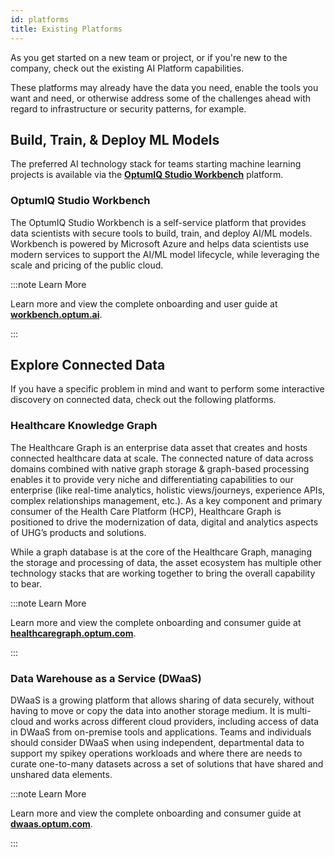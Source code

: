 ```yaml
---
id: platforms
title: Existing Platforms
---
```


As you get started on a new team or project, or if you're new to the company, check out the existing AI Platform capabilities.

These platforms may already have the data you need, enable the tools you want and need, or otherwise address some of the challenges ahead with regard to  infrastructure or security patterns, for example.


## __Build, Train, & Deploy ML Models__

The preferred AI technology stack for teams starting machine learning projects is available via the [**OptumIQ Studio Workbench**](https://workbench.optum.ai) platform.

### OptumIQ Studio Workbench

The OptumIQ Studio Workbench is a self-service platform that provides data scientists with secure tools to build, train, and deploy AI/ML models. Workbench is powered by Microsoft Azure and helps data scientists use modern services to support the AI/ML model lifecycle, while leveraging the scale and pricing of the public cloud.

:::note Learn More

Learn more and view the complete onboarding and user guide at [**workbench.optum.ai**](https://workbench.optum.ai).

:::

## __Explore Connected Data__

If you have a specific problem in mind and want to perform some interactive discovery on connected data, check out the following platforms.

### Healthcare Knowledge Graph

The Healthcare Graph is an enterprise data asset that creates and hosts connected healthcare data at scale. The connected nature of data across domains combined with native graph storage & graph-based processing enables it to provide very niche and differentiating capabilities to our enterprise (like real-time analytics, holistic views/journeys, experience APIs, complex relationships management, etc.). As a key component and primary consumer of the Health Care Platform (HCP), Healthcare Graph is positioned to drive the modernization of data, digital and analytics aspects of UHG’s products and solutions.

While a graph database is at the core of the Healthcare Graph, managing the storage and processing of data, the asset ecosystem has multiple other technology stacks that are working together to bring the overall capability to bear.

:::note Learn More

Learn more and view the complete onboarding and consumer guide at [**healthcaregraph.optum.com**](https://healthcaregraph.optum.com/).

:::

### Data Warehouse as a Service (DWaaS)

DWaaS is a growing platform that allows sharing of data securely, without having to move or copy the data into another storage medium. It is multi-cloud and works across different cloud providers, including access of data in DWaaS from on-premise tools and applications. Teams and individuals should consider DWaaS when using independent, departmental data to support my spikey operations workloads and where there are needs to curate one-to-many datasets across a set of solutions that have shared and unshared data elements.

:::note Learn More

Learn more and view the complete onboarding and consumer guide at [**dwaas.optum.com**](https://dwaas.optum.com/).

:::
